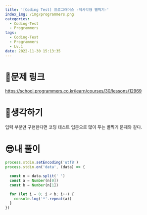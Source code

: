 ```yaml
---
title: '[Coding Test] 프로그래머스 -직사각형 별찍기-'
index_img: /img/programmers.png
categories:
  - Coding-Test
  - Programmers
tags:
  - Coding-Test
  - Programmers
  - Lv.1
date: 2022-11-30 15:13:35
---
```

# 📃문제 링크
https://school.programmers.co.kr/learn/courses/30/lessons/12969

# 🤨생각하기
입력 부분만 구현한다면 코딩 테스트 입문으로 많이 푸는 별찍기 문제와 같다.

# 😎내 풀이
```js
process.stdin.setEncoding('utf8')
process.stdin.on('data', (data) => {

  const n = data.split(' ')
  const a = Number(n[0])
  const b = Number(n[1])

  for (let i = 0; i < b; i++) {
    console.log('*'.repeat(a))
  }
})
```